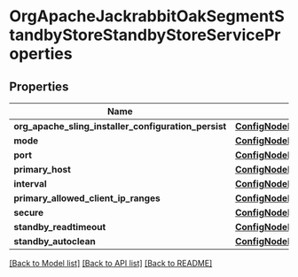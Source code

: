 # OrgApacheJackrabbitOakSegmentStandbyStoreStandbyStoreServiceProperties

## Properties
Name | Type | Description | Notes
------------ | ------------- | ------------- | -------------
**org_apache_sling_installer_configuration_persist** | [**ConfigNodePropertyBoolean**](ConfigNodePropertyBoolean.md) |  | [optional] 
**mode** | [**ConfigNodePropertyDropDown**](ConfigNodePropertyDropDown.md) |  | [optional] 
**port** | [**ConfigNodePropertyInteger**](ConfigNodePropertyInteger.md) |  | [optional] 
**primary_host** | [**ConfigNodePropertyString**](ConfigNodePropertyString.md) |  | [optional] 
**interval** | [**ConfigNodePropertyInteger**](ConfigNodePropertyInteger.md) |  | [optional] 
**primary_allowed_client_ip_ranges** | [**ConfigNodePropertyArray**](ConfigNodePropertyArray.md) |  | [optional] 
**secure** | [**ConfigNodePropertyBoolean**](ConfigNodePropertyBoolean.md) |  | [optional] 
**standby_readtimeout** | [**ConfigNodePropertyInteger**](ConfigNodePropertyInteger.md) |  | [optional] 
**standby_autoclean** | [**ConfigNodePropertyBoolean**](ConfigNodePropertyBoolean.md) |  | [optional] 

[[Back to Model list]](../README.md#documentation-for-models) [[Back to API list]](../README.md#documentation-for-api-endpoints) [[Back to README]](../README.md)


